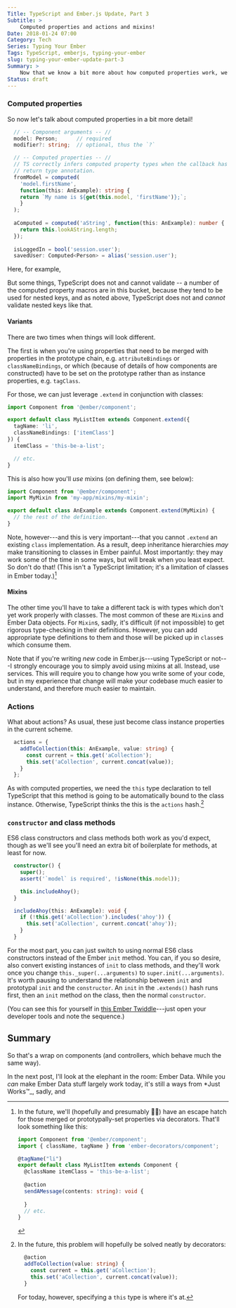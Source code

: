 ```yaml
---
Title: TypeScript and Ember.js Update, Part 3
Subtitle: >
    Computed properties and actions and mixins!
Date: 2018-01-24 07:00
Category: Tech
Series: Typing Your Ember
Tags: TypeScript, emberjs, typing-your-ember
slug: typing-your-ember-update-part-3
Summary: >
    Now that we know a bit more about how computed properties work, we’ll talk about computed properties, actions, and mixins.
Status: draft
---
```



### Computed properties

So now let's talk about computed properties in a bit more detail!

```typescript
  // -- Component arguments -- //
  model: Person;      // required
  modifier?: string;  // optional, thus the `?`

  // -- Computed properties -- //
  // TS correctly infers computed property types when the callback has a
  // return type annotation.
  fromModel = computed(
    'model.firstName', 
    function(this: AnExample): string {
    return `My name is ${get(this.model, 'firstName')};`;
    }
  );
  
  aComputed = computed('aString', function(this: AnExample): number {
    return this.lookAString.length;
  });
  
  isLoggedIn = bool('session.user');
  savedUser: Computed<Person> = alias('session.user');
```

Here, for example, 

But some things, TypeScript does not and cannot validate -- a number of the computed property macros are in this bucket, because they tend to be used for nested keys, and as noted above, TypeScript does not and *cannot* validate nested keys like that.

#### Variants

There are two times when things will look different.

The first is when you're using properties that need to be merged with properties in the prototype chain, e.g. `attributeBindings` or `classNameBindings`, or which (because of details of how components are constructed) have to be set on the prototype rather than as instance properties, e.g. `tagClass`.

For those, we can just leverage `.extend` in conjunction with classes:

```typescript
import Component from '@ember/component';

export default class MyListItem extends Component.extend({
  tagName: 'li',
  classNameBindings: ['itemClass']
}) {
  itemClass = 'this-be-a-list';

  // etc.
}
```

This is also how you'll *use* mixins (on defining them, see below):

```typescript
import Component from '@ember/component';
import MyMixin from 'my-app/mixins/my-mixin';

export default class AnExample extends Component.extend(MyMixin) {
  // the rest of the definition.
}
```

Note, however---and this is very important---that you cannot `.extend` an existing `class` implementation. As a result, deep inheritance hierarchies *may* make transitioning to classes in Ember painful. Most importantly: they may work some of the time in some ways, but will break when you least expect. So don't do that! (This isn't a TypeScript limitation; it's a limitation of classes in Ember today.)[^prototype]

[^prototype]: In the future, we'll (hopefully and presumably 🤞🏼) have an escape hatch for those merged or prototypally-set properties via decorators. That'll look something like this:

    ```typescript
    import Component from '@ember/component';
    import { className, tagName } from 'ember-decorators/component';
    
    @tagName("li")
    export default class MyListItem extends Component {
      @className itemClass = 'this-be-a-list';
        
      @action
      sendAMessage(contents: string): void {
        
      }
      // etc.
    }
    ```

#### Mixins

The other time you'll have to take a different tack is with types which don't yet work properly with classes. The most common of these are `Mixin`s and Ember Data objects. For `Mixin`s, sadly, it's difficult (if not impossible) to get rigorous type-checking in their definitions. However, you can add appropriate type definitions to them and those will be picked up in `class`es which consume them.

<aside>

Note that if you're writing *new* code in Ember.js---using TypeScript or not---I strongly encourage you to simply avoid using mixins at all. Instead, use services. This will require you to change how you write some of your code, but in my experience that change will make your codebase much easier to understand, and therefore much easier to maintain.

</aside>

### Actions

What about actions? As usual, these just become class instance properties in the current scheme.

```typescript
  actions = {
    addToCollection(this: AnExample, value: string) {
      const current = this.get('aCollection');
      this.set('aCollection', current.concat(value));
    }
  };
```

As with computed properties, we need the `this` type declaration to tell TypeScript that this method is going to be automatically bound to the class instance. Otherwise, TypeScript thinks the this is the `actions` hash.[^actions]

[^actions]: In the future, this problem will hopefully be solved neatly by decorators:

    ```typescript
      @action
      addToCollection(value: string) {
        const current = this.get('aCollection');
        this.set('aCollection', current.concat(value));
      }
    ```
    
    For today, however, specifying a `this` type is where it's at.
    
### `constructor` and class methods

ES6 class constructors and class methods both work as you'd expect, though as we'll see you'll need an extra bit of boilerplate for methods, at least for now.

```typescript
  constructor() {
    super();
    assert('`model` is required', !isNone(this.model));

    this.includeAhoy();
  }

  includeAhoy(this: AnExample): void {
    if (!this.get('aCollection').includes('ahoy')) {
      this.set('aCollection', current.concat('ahoy'));
    }
  }
```

For the most part, you can just switch to using normal ES6 class constructors instead of the Ember `init` method. You can, if you so desire, also convert existing instances of `init` to class methods, and they'll work once you change `this._super(...arguments)` to `super.init(...arguments)`. It's worth pausing to understand the relationship between `init` and prototypal `init` and the `constructor`. An `init` in the `.extends()` hash runs first, then an `init` method on the class, then the normal `constructor`.

(You can see this for yourself in [this Ember Twiddle][init]---just open your developer tools and note the sequence.)

[init]: https://ember-twiddle.com/36844717dcc50d734139368edf2e87da

<!-- TODO: regular class methods and `this: TheThing` -->

## Summary

So that's a wrap on components (and controllers, which behave much the same way).

In the next post, I'll look at the elephant in the room: Ember Data. While you *can* make Ember Data stuff largely work today, it's still a ways from *Just Works™️_, sadly, and 
